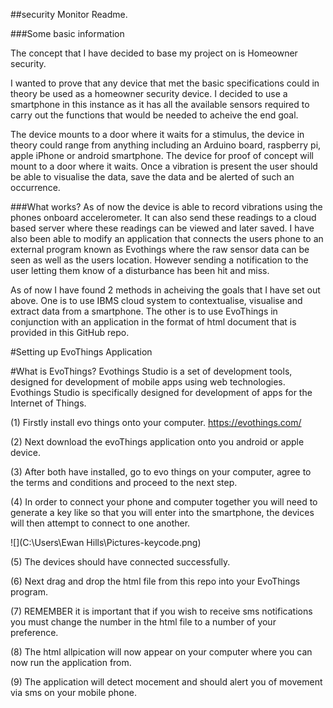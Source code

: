 ##security Monitor Readme.


###Some basic information 


The concept that I have decided to base my project on is Homeowner security.

I wanted to prove that any device that met the basic specifications could in theory be used as a homeowner security device. 
I decided to use a smartphone in this instance as it has all the available sensors required to carry out the functions that would be needed to acheive the end goal.

The device mounts to a door where it waits for a stimulus, the device in theory could range from anything including an Arduino board, raspberry pi, apple iPhone or android smartphone. The device for proof of concept will mount to a door where it waits. Once a vibration is present the user should be able to visualise the data, save the data and be alerted of such an occurrence. 

###What works?
As of now the device is able to record vibrations using the phones onboard accelerometer. It can also send these readings to a cloud based server where these readings can be viewed and later saved. 
I have also been able to modify an application that connects the users phone to an external program known as Evothings where the raw sensor data can be seen as well as the users location. However sending a notification to the user letting them know of a disturbance has been hit and miss.


As of now I have found 2 methods in acheiving the goals that I have set out above. One is to use IBMS cloud system to contextualise, visualise and extract data from a smartphone. The other is to use EvoThings in conjunction with an application in the format of html document that is provided in this GitHub repo.
























#Setting up EvoThings Application

#What is EvoThings?
Evothings Studio is a set of development tools, designed for development of mobile apps using web technologies. Evothings Studio is specifically designed for development of apps for the Internet of Things.


(1) Firstly install evo things onto your computer.
https://evothings.com/

(2) Next download the evoThings application onto you android or apple device.

(3) After both have installed, go to evo things on your computer, agree to the terms and conditions and proceed to the next step.

(4) In order to connect your phone and computer together you will need to generate a key like so that you will enter into the smartphone,
the devices will then attempt to connect to one another.


![](C:\Users\Ewan Hills\Pictures-keycode.png)


(5) The devices should have connected successfully.

(6) Next drag and drop the html file from this repo into your EvoThings program.

(7) REMEMBER it is important that if you wish to receive sms notifications you must change the number in the html file to 
a number of your preference.

(8) The html allpication will now appear on your computer where you can now run the application from.

(9) The application will detect mocement and should alert you of movement via sms on your mobile phone.
